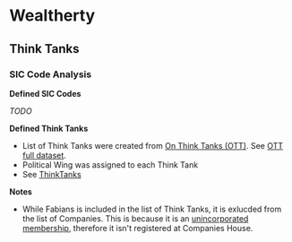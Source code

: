 # Wealtherty

## Think Tanks
### SIC Code Analysis 

**Defined SIC Codes**

*TODO*

**Defined Think Tanks**

- List of Think Tanks were created from [On Think Tanks (OTT)](https://onthinktanks.org/).  See [OTT full dataset](https://airtable.com/app5Tu5McTOQC3pYw/shrnWdKAQxofzjZg4/tblr8Lc3OsoygJ7og).
- Political Wing was assigned to each Think Tank
- See [ThinkTanks](Wealtherty.ThinkTanks/Resources/ThinkTanks.csv)

**Notes**
- While Fabians is included in the list of Think Tanks, it is exlucded from the list of Companies.  This is because it is an [unincorporated membership](https://fabians.org.uk/about-us/accountability/), therefore it isn't registered at Companies House.